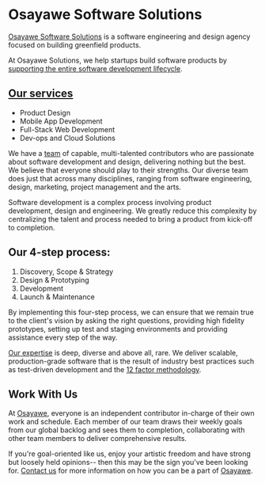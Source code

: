 # Osayawe Software Solutions


[Osayawe Software Solutions](https://www.osayawe.com/) is a software engineering and design agency focused on building greenfield products.

At Osayawe Solutions, we help startups build software products by [supporting the entire software development lifecycle](https://www.osayawe.com/services). 

## [Our services](https://www.osayawe.com/services)

-   Product Design
-   Mobile App Development
-   Full-Stack Web Development 
-   Dev-ops and Cloud Solutions

We have a [team](https://www.osayawe.com/about) of capable, multi-talented contributors who are passionate about software development and design, delivering nothing but the best. We believe that everyone should play to their strengths. Our diverse team does just that across many disciplines, ranging from software engineering, design, marketing, project management and the arts.

Software development is a complex process involving product development, design and engineering. We greatly reduce this complexity by centralizing the talent and process needed to bring a product from kick-off to completion.

## Our 4-step process:

1.  Discovery, Scope & Strategy
2.  Design & Prototyping
3.  Development
4.  Launch & Maintenance

By implementing this four-step process, we can ensure that we remain true to the client's vision by asking the right questions, providing high fidelity prototypes, setting up test and staging environments and providing assistance every step of the way.

[Our expertise](https://www.osayawe.com/about) is deep, diverse and above all, rare. We deliver scalable, production-grade software that is the result of industry best practices such as test-driven development and the [12 factor methodology](https://12factor.net).


## Work With Us

At [Osayawe](https://www.osayawe.com), everyone is an independent contributor in-charge of their own work and schedule. Each member of our team draws their weekly goals from our global backlog and sees them to completion, collaborating with other team members to deliver comprehensive results.

If you're goal-oriented like us, enjoy your artistic freedom and have strong but loosely held opinions-- then this may be the sign you've been looking for. [Contact us](mailto:contact@osayawe.com) for more information on how you can be a part of [Osayawe](https://www.osayawe.com).
